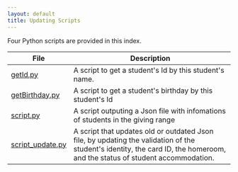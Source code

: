 ```yaml
---
layout: default
title: Updating Scripts
---
```


Four Python scripts are provided in this index.

| File                                   | Description                                                                                                                                                                       |
| -------------------------------------- | --------------------------------------------------------------------------------------------------------------------------------------------------------------------------------- |
| [getId.py](https://kcishacker.github.io/StudList/update/getId.py)                 | A script to get a student's Id by this student's name.                                                                                                                            |
| [getBirthday.py](https://kcishacker.github.io/StudList/update/getBirthday.py)     | A script to get a student's birthday by this student's Id                                                                                                                         |
| [script.py](https://kcishacker.github.io/StudList/update/script.py)               | A script outputing a Json file with infomations of students in the giving range                                                                                                   |
| [script_update.py](https://kcishacker.github.io/StudList/update/script_update.py) | A script that updates old or outdated Json file, by updating the validation of the student's identity, the card ID, the homeroom, and the status of student accommodation. |














